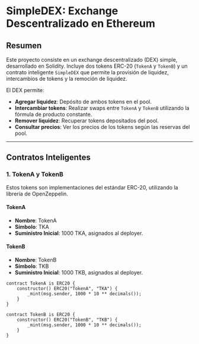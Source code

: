 # SimpleDEX: Exchange Descentralizado en Ethereum

## Resumen

Este proyecto consiste en un exchange descentralizado (DEX) simple, desarrollado en Solidity. Incluye dos tokens ERC-20 (`TokenA` y `TokenB`) y un contrato inteligente `SimpleDEX` que permite la provisión de liquidez, intercambios de tokens y la remoción de liquidez.

El DEX permite:
- **Agregar liquidez**: Depósito de ambos tokens en el pool.
- **Intercambiar tokens**: Realizar swaps entre `TokenA` y `TokenB` utilizando la fórmula de producto constante.
- **Remover liquidez**: Recuperar tokens depositados del pool.
- **Consultar precios**: Ver los precios de los tokens según las reservas del pool.

---

## Contratos Inteligentes

### 1. TokenA y TokenB
Estos tokens son implementaciones del estándar ERC-20, utilizando la librería de OpenZeppelin.

#### TokenA
- **Nombre**: TokenA
- **Símbolo**: TKA
- **Suministro Inicial**: 1000 TKA, asignados al deployer.

#### TokenB
- **Nombre**: TokenB
- **Símbolo**: TKB
- **Suministro Inicial**: 1000 TKB, asignados al deployer.

```solidity
contract TokenA is ERC20 {
    constructor() ERC20("TokenA", "TKA") {
        _mint(msg.sender, 1000 * 10 ** decimals());
    }
}

contract TokenB is ERC20 {
    constructor() ERC20("TokenB", "TKB") {
        _mint(msg.sender, 1000 * 10 ** decimals());
    }
}
